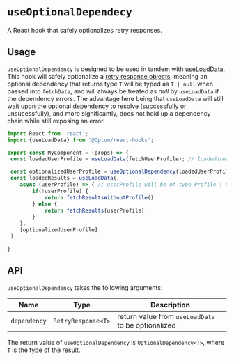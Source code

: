 # `useOptionalDependecy`

A React hook that safely optionalizes retry responses.

## Usage
`useOptionalDependency` is designed to be used in tandem with [useLoadData](../useLoadData/). This hook will safely optionalize a [retry response objects](https://github.optum.com/optumrx-skyline/shared-component-library/blob/master/packages/common/types/load-data-response/RetryResponse.ts), meaning an optional dependency that returns type `T` will be typed as `T | null` when passed into `fetchData`, and will always be treated as _null_ by `useLoadData` if the dependency errors. The advantage here being that `useLoadData` will still wait upon the optional dependency to resolve (successfully or unsucessfully), and more significantly, does not hold up a dependency chain while still exposing an error.  

```Typescript
import React from 'react';
import {useLoadData} from '@Optum/react-hooks';

export const MyComponent = (props) => {
 const loadedUserProfile = useLoadData(fetchUserProfile); // loadedUserProfile will be of type RetryResponse<Profile>

 const optionalizedUserProfile = useOptionalDependency(loadedUserProfile);
 const loadedResults = useLoadData(
    async (userProfile) => { // userProfile will be of type Profile | null due to being optionalized
        if(!userProfile) {
            return fetchResultsWithoutProfile()
        } else {
            return fetchResults(userProfile)
        }
    }, 
    [optionalizedUserProfile]
 );

}
```

## API

`useOptionalDependency` takes the following arguments:

| Name | Type   | Description |
|-|-|-|
| `dependency` | `RetryResponse<T>` | return value from `useLoadData` to be optionalized |


The return value of `useOptionalDependency` is `OptionalDependency<T>`, where `T` is the type of the result.
